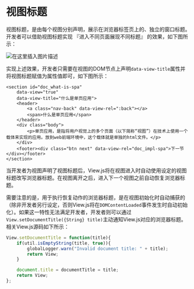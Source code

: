 # 视图标题

视图标题，是由每个视图分别声明，展示在浏览器标签页上的、独立的窗口标题。开发者可以借助视图标题实现 『进入不同页面展现不同标题』 的效果，如下图所示：

![&#x5728;&#x8FD9;&#x91CC;&#x63D2;&#x5165;&#x56FE;&#x7247;&#x63CF;&#x8FF0;](https://img-blog.csdnimg.cn/2019030318183622.gif)

实现上述效果，开发者只需要在视图的DOM节点上声明`data-view-title`属性并将视图标题赋值为属性值即可，如下图所示：

```markup
<section id="doc_what-is-spa"
    data-view="true"
    data-view-title="什么是单页应用">
    <header>
        <a class="nav-back" data-view-rel=":back"></a>
        <span>什么是单页应用</span>
    </header>
    <div class="body">
        <p>单页应用，是指将用户视觉上的多个页面（以下简称“视图”）在技术上使用一个载体来实现的应用。放到web前端环境中，这个载体就是单独的html文件。</p>
    </div>
    <footer><div class="btn next" data-view-rel="doc_impl-spa">下一节</div></footer>
</section>
```

当开发者为视图声明了视图标题后，View.js将在视图进入时自动使用设定的视图标题改写浏览器标题。在视图离开之后，进入下一个视图之前自动恢复浏览器标题。

需要注意的是，用于执行恢复动作的浏览器标题，是在视图初始化时自动捕获的（除非开发者另行设定，否则View.js将在`DOMContentLoaded`事件发生时自动初始化）。如果这一特性无法满足开发者，开发者则可以通过`View.setDocumentTitle({String} title)`主动通知View.js对应的浏览器标题。相关View.js源码如下所示：

```javascript
View.setDocumentTitle = function(title){
    if(util.isEmptyString(title, true)){
        globalLogger.warn("Invalid document title: " + title);
        return View;
    }

    document.title = documentTitle = title;
    return View;
};
```


